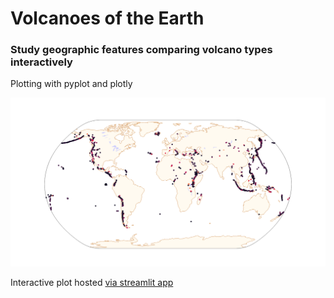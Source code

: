 # Volcanoes of the Earth
### Study geographic features comparing volcano types interactively

Plotting with pyplot and plotly

![Study geographic features](img/volcanoes.png)

Interactive plot hosted <a href="[http://example.com/](https://scopalaffairs-streamlit-project-volcanoes-of-the-earth-vfvfkf.streamlit.app)" target="_blank">via streamlit app</a>
